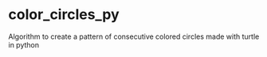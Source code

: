 # color_circles_py
Algorithm to create a pattern of consecutive colored circles made with turtle in python
